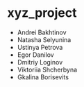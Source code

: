 # xyz_project

- Andrei Bakhtinov
- Natasha Selyunina
- Ustinya Petrova
- Egor Danilov
- Dmitriy Loginov
- Viktoriia Shcherbyna
- Gkalina Borisevits